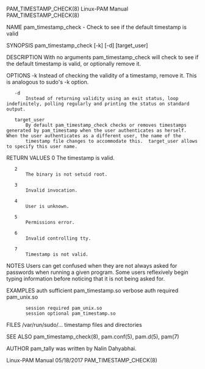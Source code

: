 PAM_TIMESTAMP_CHECK(8)                                                                         Linux-PAM Manual                                                                        PAM_TIMESTAMP_CHECK(8)

NAME
       pam_timestamp_check - Check to see if the default timestamp is valid

SYNOPSIS
       pam_timestamp_check [-k] [-d] [target_user]

DESCRIPTION
       With no arguments pam_timestamp_check will check to see if the default timestamp is valid, or optionally remove it.

OPTIONS
       -k
           Instead of checking the validity of a timestamp, remove it. This is analogous to sudo's -k option.

       -d
           Instead of returning validity using an exit status, loop indefinitely, polling regularly and printing the status on standard output.

       target_user
           By default pam_timestamp_check checks or removes timestamps generated by pam_timestamp when the user authenticates as herself. When the user authenticates as a different user, the name of the
           timestamp file changes to accommodate this.  target_user allows to specify this user name.

RETURN VALUES
       0
           The timestamp is valid.

       2
           The binary is not setuid root.

       3
           Invalid invocation.

       4
           User is unknown.

       5
           Permissions error.

       6
           Invalid controlling tty.

       7
           Timestamp is not valid.

NOTES
       Users can get confused when they are not always asked for passwords when running a given program. Some users reflexively begin typing information before noticing that it is not being asked for.

EXAMPLES
           auth sufficient pam_timestamp.so verbose
           auth required   pam_unix.so

           session required pam_unix.so
           session optional pam_timestamp.so

FILES
       /var/run/sudo/...
           timestamp files and directories

SEE ALSO
       pam_timestamp_check(8), pam.conf(5), pam.d(5), pam(7)

AUTHOR
       pam_tally was written by Nalin Dahyabhai.

Linux-PAM Manual                                                                                  05/18/2017                                                                           PAM_TIMESTAMP_CHECK(8)
